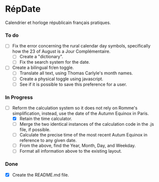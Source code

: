 # RépDate
Calendrier et horloge républicain français pratiques.

### To do
- [ ] Fix the error concerning the rural calendar day symbols, specifically how the 23 of August is a Jour Complémentaire.
    - [ ] Create a "dictionary".
    - [ ] Fix the search system for the date.
- [ ] Create a bilingual fr/en toggle.
    - [ ] Translate all text, using Thomas Carlyle's month names.
    - [ ] Create a physical toggle using javascript.
    - [ ] See if it is possible to save this preference for a user.

### In Progress
- [ ] Reform the calculation system so it does not rely on Romme's simplification, instead, use the date of the Autumn Equinox in Paris.
    - [x] Retain the time calculator.
    - [ ] Merge the two identical instances of the calculation code in the .js file, if possible.
    - [ ] Calculate the precise time of the most recent Autum Equinox in reference to any given date.
    - [ ] From the above, find the Year, Month, Day, and Weekday.
    - [ ] Format all information above to the existing layout.

### Done
- [x] Create the README.md file.
